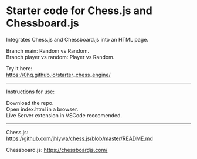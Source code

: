 # Starter code for Chess.js and Chessboard.js 

Integrates Chess.js and Chessboard.js into an HTML page.  

Branch main: Random vs Random.  
Branch player vs random: Player vs Random.  

Try it here:   
https://0hq.github.io/starter_chess_engine/ 

---

Instructions for use:

Download the repo.  
Open index.html in a browser.   
Live Server extension in VSCode reccomended.   
  
---

Chess.js:   
https://github.com/jhlywa/chess.js/blob/master/README.md   

Chessboard.js:
https://chessboardjs.com/  
